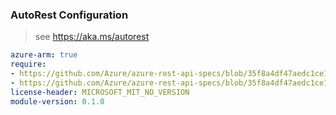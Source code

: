 ### AutoRest Configuration

> see https://aka.ms/autorest

``` yaml
azure-arm: true
require:
- https://github.com/Azure/azure-rest-api-specs/blob/35f8a4df47aedc1ce185c854595cba6b83fa6c71/specification/testbase/resource-manager/readme.md
- https://github.com/Azure/azure-rest-api-specs/blob/35f8a4df47aedc1ce185c854595cba6b83fa6c71/specification/testbase/resource-manager/readme.go.md
license-header: MICROSOFT_MIT_NO_VERSION
module-version: 0.1.0

```